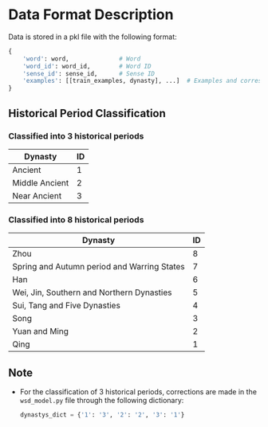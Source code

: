 
# Data Format Description

Data is stored in a pkl file with the following format:

```python
{
    'word': word,              # Word
    'word_id': word_id,        # Word ID
    'sense_id': sense_id,      # Sense ID
    'examples': [[train_examples, dynasty], ...]  # Examples and corresponding historical period
}
```

## Historical Period Classification

### Classified into 3 historical periods

| Dynasty        | ID |
| -------------- | -- |
| Ancient        | 1  |
| Middle Ancient | 2  |
| Near Ancient   | 3  |

### Classified into 8 historical periods

| Dynasty                                      | ID |
| -------------------------------------------- | -- |
| Zhou                                         | 8  |
| Spring and Autumn period and Warring States  | 7  |
| Han                                          | 6  |
| Wei, Jin, Southern and Northern Dynasties    | 5  |
| Sui, Tang and Five Dynasties                 | 4  |
| Song                                         | 3  |
| Yuan and Ming                                | 2  |
| Qing                                         | 1  |

## Note

- For the classification of 3 historical periods, corrections are made in the `wsd_model.py` file through the following dictionary:
    ```python
    dynastys_dict = {'1': '3', '2': '2', '3': '1'}
    ```
